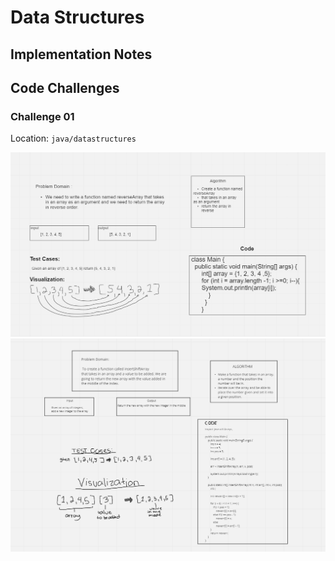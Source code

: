 # Data Structures

## Implementation Notes

## Code Challenges

### Challenge 01

Location: `java/datastructures`

![image](codechallenge1.png)
![image](codechallenge2.png)
